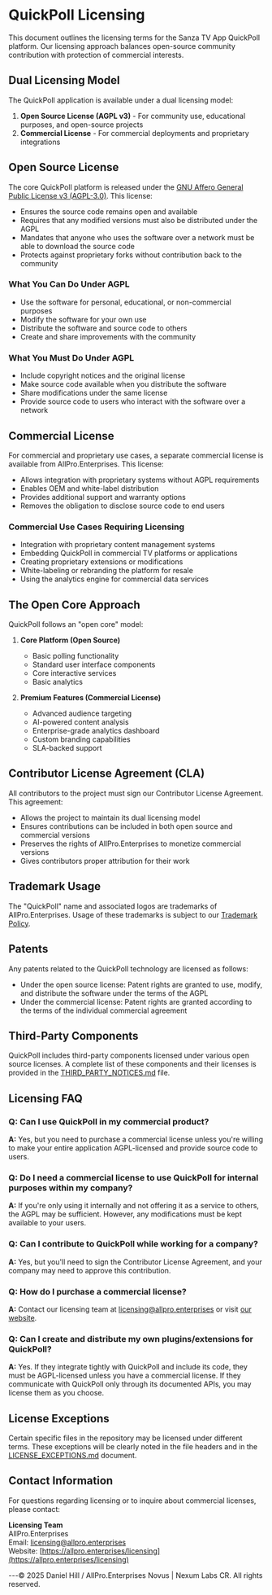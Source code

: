 # QuickPoll Licensing

This document outlines the licensing terms for the Sanza TV App QuickPoll platform. Our licensing approach balances open-source community contribution with protection of commercial interests.

## Dual Licensing Model

The QuickPoll application is available under a dual licensing model:

1. **Open Source License (AGPL v3)** - For community use, educational purposes, and open-source projects
2. **Commercial License** - For commercial deployments and proprietary integrations

## Open Source License

The core QuickPoll platform is released under the [GNU Affero General Public License v3 (AGPL-3.0)](https://www.gnu.org/licenses/agpl-3.0.en.html). This license:

- Ensures the source code remains open and available
- Requires that any modified versions must also be distributed under the AGPL
- Mandates that anyone who uses the software over a network must be able to download the source code
- Protects against proprietary forks without contribution back to the community

### What You Can Do Under AGPL
- Use the software for personal, educational, or non-commercial purposes
- Modify the software for your own use
- Distribute the software and source code to others
- Create and share improvements with the community

### What You Must Do Under AGPL
- Include copyright notices and the original license
- Make source code available when you distribute the software
- Share modifications under the same license
- Provide source code to users who interact with the software over a network

## Commercial License

For commercial and proprietary use cases, a separate commercial license is available from AllPro.Enterprises. This license:

- Allows integration with proprietary systems without AGPL requirements
- Enables OEM and white-label distribution
- Provides additional support and warranty options
- Removes the obligation to disclose source code to end users

### Commercial Use Cases Requiring Licensing
- Integration with proprietary content management systems
- Embedding QuickPoll in commercial TV platforms or applications
- Creating proprietary extensions or modifications
- White-labeling or rebranding the platform for resale
- Using the analytics engine for commercial data services

## The Open Core Approach

QuickPoll follows an "open core" model:

1. **Core Platform (Open Source)**
   - Basic polling functionality
   - Standard user interface components
   - Core interactive services
   - Basic analytics
   
2. **Premium Features (Commercial License)**
   - Advanced audience targeting
   - AI-powered content analysis
   - Enterprise-grade analytics dashboard
   - Custom branding capabilities
   - SLA-backed support

## Contributor License Agreement (CLA)

All contributors to the project must sign our Contributor License Agreement. This agreement:

- Allows the project to maintain its dual licensing model
- Ensures contributions can be included in both open source and commercial versions
- Preserves the rights of AllPro.Enterprises to monetize commercial versions
- Gives contributors proper attribution for their work

## Trademark Usage

The "QuickPoll" name and associated logos are trademarks of AllPro.Enterprises. Usage of these trademarks is subject to our [Trademark Policy](TRADEMARK_POLICY.md).

## Patents

Any patents related to the QuickPoll technology are licensed as follows:

- Under the open source license: Patent rights are granted to use, modify, and distribute the software under the terms of the AGPL
- Under the commercial license: Patent rights are granted according to the terms of the individual commercial agreement

## Third-Party Components

QuickPoll includes third-party components licensed under various open source licenses. A complete list of these components and their licenses is provided in the [THIRD_PARTY_NOTICES.md](THIRD_PARTY_NOTICES.md) file.

## Licensing FAQ

### Q: Can I use QuickPoll in my commercial product?
**A:** Yes, but you need to purchase a commercial license unless you're willing to make your entire application AGPL-licensed and provide source code to users.

### Q: Do I need a commercial license to use QuickPoll for internal purposes within my company?
**A:** If you're only using it internally and not offering it as a service to others, the AGPL may be sufficient. However, any modifications must be kept available to your users.

### Q: Can I contribute to QuickPoll while working for a company?
**A:** Yes, but you'll need to sign the Contributor License Agreement, and your company may need to approve this contribution.

### Q: How do I purchase a commercial license?
**A:** Contact our licensing team at licensing@allpro.enterprises or visit [our website](https://allpro.enterprises/licensing).

### Q: Can I create and distribute my own plugins/extensions for QuickPoll?
**A:** Yes. If they integrate tightly with QuickPoll and include its code, they must be AGPL-licensed unless you have a commercial license. If they communicate with QuickPoll only through its documented APIs, you may license them as you choose.

## License Exceptions

Certain specific files in the repository may be licensed under different terms. These exceptions will be clearly noted in the file headers and in the [LICENSE_EXCEPTIONS.md](LICENSE_EXCEPTIONS.md) document.

## Contact Information

For questions regarding licensing or to inquire about commercial licenses, please contact:

**Licensing Team**  
AllPro.Enterprises  
Email: licensing@allpro.enterprises  
Website: [https://allpro.enterprises/licensing](https://allpro.enterprises/licensing)

---© 2025 Daniel Hill / AllPro.Enterprises Novus | Nexum Labs CR. All rights reserved.